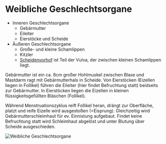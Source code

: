 # Weibliche Geschlechtsorgane
+ Inneren Geschlechtsorgane
  + Gebärmutter
  + Eileiter
  + Eierstöcke und Scheide
+ Äußeren Geschlechtsorgane
  + Große- und kleine Schamlippen
  + Kitzler
  + [Scheidenvorhof](https://de.wikipedia.org/wiki/Scheidenvorhof) ist Teil der Vulva, der zwischen kleinen Schamlippen liegt.

Gebärmutter ist ein ca. 8cm großer Hohlmuskel zwischen Blase und Mastdarm ragt mit Gebärmutterhals in Scheide. Von Eierstöcken (Eizellen liegen in Follikel) führen die Eileiter (hier findet Befruchtung statt) beidseits zur Gebärmutter. In Eierstöcken liegen die Eizellen in kleinen flüssigkeitsgefüllten Bläschen (Follikel).

Während Menstruationszyklus reift Follikel heran, drängt zur Oberfläche, platzt und reife Eizelle wird ausgestoßen (=Eisprung). Gleichzeitig wird Gebärmutterschleimhaut für ev. Einnistung aufgebaut. Findet keine Befruchtung statt wird Schleimhaut abgelöst und unter Blutung über Scheide ausgeschieden.

![Weibliche Geschlechtsorgane](https://upload.wikimedia.org/wikipedia/commons/e/e3/Female_anatomy_with_g-spot-de.svg)